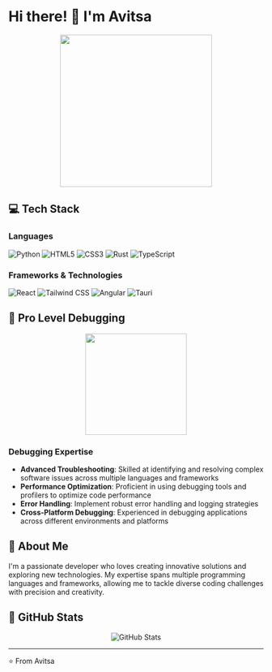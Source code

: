 # Hi there! 👋 I'm Avitsa

<div align="center">
  <img src="https://user-images.githubusercontent.com/74038190/212751818-13da6fd2-27ca-45c4-9c64-3940ccfa6fd3.gif" width="300">
</div>

## 💻 Tech Stack

### Languages
![Python](https://img.shields.io/badge/Python-3776AB?style=for-the-badge&logo=python&logoColor=white)
![HTML5](https://img.shields.io/badge/HTML5-E34F26?style=for-the-badge&logo=html5&logoColor=white)
![CSS3](https://img.shields.io/badge/CSS3-1572B6?style=for-the-badge&logo=css3&logoColor=white)
![Rust](https://img.shields.io/badge/Rust-000000?style=for-the-badge&logo=rust&logoColor=white)
![TypeScript](https://img.shields.io/badge/TypeScript-007ACC?style=for-the-badge&logo=typescript&logoColor=white)

### Frameworks & Technologies
![React](https://img.shields.io/badge/React-20232A?style=for-the-badge&logo=react&logoColor=61DAFB)
![Tailwind CSS](https://img.shields.io/badge/Tailwind_CSS-38B2AC?style=for-the-badge&logo=tailwind-css&logoColor=white)
![Angular](https://img.shields.io/badge/Angular-DD0031?style=for-the-badge&logo=angular&logoColor=white)
![Tauri](https://img.shields.io/badge/Tauri-FFC131?style=for-the-badge&logo=tauri&logoColor=white)

## 🐞 Pro Level Debugging

<div align="center">
  <img src="https://user-images.githubusercontent.com/74038190/212898774-0a96dc1d-c908-4ce8-9dd7-a71aab6e1c2b.gif" width="200">
</div>

### Debugging Expertise
- **Advanced Troubleshooting**: Skilled at identifying and resolving complex software issues across multiple languages and frameworks
- **Performance Optimization**: Proficient in using debugging tools and profilers to optimize code performance
- **Error Handling**: Implement robust error handling and logging strategies
- **Cross-Platform Debugging**: Experienced in debugging applications across different environments and platforms

## 🚀 About Me

I'm a passionate developer who loves creating innovative solutions and exploring new technologies. My expertise spans multiple programming languages and frameworks, allowing me to tackle diverse coding challenges with precision and creativity.

## 🌟 GitHub Stats

<div align="center">
  <img src="https://github-readme-stats.vercel.app/api?username=Avitsa&show_icons=true&theme=radical" alt="GitHub Stats" />
  <br>
</div>

---

⭐️ From Avitsa
